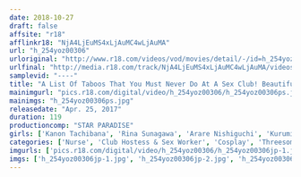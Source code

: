 ```yaml
---
date: 2018-10-27
draft: false
affsite: "r18"
afflinkr18: "NjA4LjEuMS4xLjAuMC4wLjAuMA"
url: "h_254yoz00306"
urloriginal: "http://www.r18.com/videos/vod/movies/detail/-/id=h_254yoz00306"
urlfinal: "http://media.r18.com/track/NjA4LjEuMS4xLjAuMC4wLjAuMA/videos/vod/movies/detail/-/id=h_254yoz00306"
samplevid: "----"
title: "A List Of Taboos That You Must Never Do At A Sex Club! Beautiful Ladies With Issues Are Servicing You In Their White Robes! Negotiating For Sex With Nurse Babes At An Image Club!!"
mainimgurl: "pics.r18.com/digital/video/h_254yoz00306/h_254yoz00306ps.jpg"
mainimgs: "h_254yoz00306ps.jpg"
releasedate: "Apr. 25, 2017"
duration: 119
productioncomp: "STAR PARADISE"
girls: ['Kanon Tachibana', 'Rina Sunagawa', 'Arare Nishiguchi', 'Kurumi Nanase']
categories: ['Nurse', 'Club Hostess & Sex Worker', 'Cosplay', 'Threesome / Foursome']
imgurls: ['pics.r18.com/digital/video/h_254yoz00306/h_254yoz00306jp-1.jpg', 'pics.r18.com/digital/video/h_254yoz00306/h_254yoz00306jp-2.jpg', 'pics.r18.com/digital/video/h_254yoz00306/h_254yoz00306jp-3.jpg', 'pics.r18.com/digital/video/h_254yoz00306/h_254yoz00306jp-4.jpg', 'pics.r18.com/digital/video/h_254yoz00306/h_254yoz00306jp-5.jpg', 'pics.r18.com/digital/video/h_254yoz00306/h_254yoz00306jp-6.jpg', 'pics.r18.com/digital/video/h_254yoz00306/h_254yoz00306jp-7.jpg', 'pics.r18.com/digital/video/h_254yoz00306/h_254yoz00306jp-8.jpg', 'pics.r18.com/digital/video/h_254yoz00306/h_254yoz00306jp-9.jpg', 'pics.r18.com/digital/video/h_254yoz00306/h_254yoz00306jp-10.jpg', 'pics.r18.com/digital/video/h_254yoz00306/h_254yoz00306jp-11.jpg', 'pics.r18.com/digital/video/h_254yoz00306/h_254yoz00306jp-12.jpg', 'pics.r18.com/digital/video/h_254yoz00306/h_254yoz00306jp-13.jpg', 'pics.r18.com/digital/video/h_254yoz00306/h_254yoz00306jp-14.jpg', 'pics.r18.com/digital/video/h_254yoz00306/h_254yoz00306jp-15.jpg', 'pics.r18.com/digital/video/h_254yoz00306/h_254yoz00306jp-16.jpg', 'pics.r18.com/digital/video/h_254yoz00306/h_254yoz00306jp-17.jpg', 'pics.r18.com/digital/video/h_254yoz00306/h_254yoz00306jp-18.jpg', 'pics.r18.com/digital/video/h_254yoz00306/h_254yoz00306jp-19.jpg', 'pics.r18.com/digital/video/h_254yoz00306/h_254yoz00306jp-20.jpg']
imgs: ['h_254yoz00306jp-1.jpg', 'h_254yoz00306jp-2.jpg', 'h_254yoz00306jp-3.jpg', 'h_254yoz00306jp-4.jpg', 'h_254yoz00306jp-5.jpg', 'h_254yoz00306jp-6.jpg', 'h_254yoz00306jp-7.jpg', 'h_254yoz00306jp-8.jpg', 'h_254yoz00306jp-9.jpg', 'h_254yoz00306jp-10.jpg', 'h_254yoz00306jp-11.jpg', 'h_254yoz00306jp-12.jpg', 'h_254yoz00306jp-13.jpg', 'h_254yoz00306jp-14.jpg', 'h_254yoz00306jp-15.jpg', 'h_254yoz00306jp-16.jpg', 'h_254yoz00306jp-17.jpg', 'h_254yoz00306jp-18.jpg', 'h_254yoz00306jp-19.jpg', 'h_254yoz00306jp-20.jpg']
---
```

